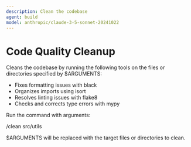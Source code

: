 ```yaml
---
description: Clean the codebase
agent: build
model: anthropic/claude-3-5-sonnet-20241022
---
```


# Code Quality Cleanup

Cleans the codebase by running the following tools on the files or directories specified by $ARGUMENTS:

- Fixes formatting issues with black
- Organizes imports using isort
- Resolves linting issues with flake8
- Checks and corrects type errors with mypy

Run the command with arguments:

/clean src/utils

$ARGUMENTS will be replaced with the target files or directories to clean.
